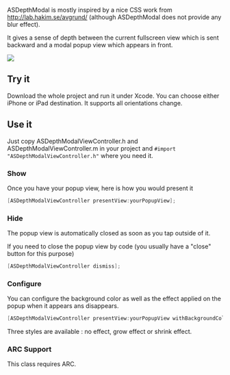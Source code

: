 ASDepthModal is mostly inspired by a nice CSS work from http://lab.hakim.se/avgrund/ (although ASDepthModal does not provide any blur effect).

It gives a sense of depth between the current fullscreen view which is sent backward and a modal popup view which appears in front.

![](https://github.com/autresphere/ASDepthModal/raw/master/Screenshots/iPhoneVideo.gif)

## Try it
Download the whole project and run it under Xcode. You can choose either iPhone or iPad destination.
It supports all orientations change.

## Use it
Just copy ASDepthModalViewController.h and ASDepthModalViewController.m in your project and `#import "ASDepthModalViewController.h"` where you need it.

### Show
Once you have your popup view, here is how you would present it
``` objective-c
[ASDepthModalViewController presentView:yourPopupView];
```
    
### Hide
The popup view is automatically closed as soon as you tap outside of it.

If you need to close the popup view by code (you usually have a "close" button for this purpose)
``` objective-c
[ASDepthModalViewController dismiss];
```

### Configure
You can configure the background color as well as the effect applied on the popup when it appears ans disappears.

``` objective-c
[ASDepthModalViewController presentView:yourPopupView withBackgroundColor:color popupAnimationStyle:style];
```
Three styles are available : no effect, grow effect or shrink effect.

### ARC Support
This class requires ARC.
